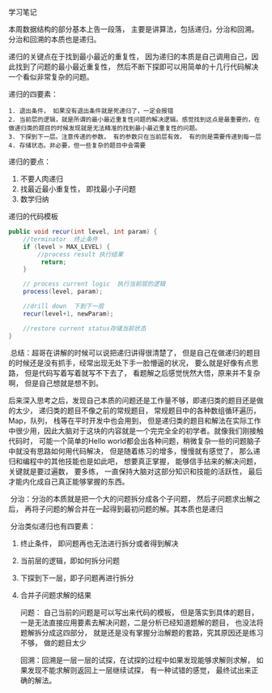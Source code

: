 学习笔记

本周数据结构的部分基本上告一段落， 主要是讲算法，包括递归，分治和回溯。分治和回溯的本质也是递归。

递归的关键点在于找到最小最近的重复性， 因为递归的本质是自己调用自己，因此找到了问题的最小最近重复性， 然后不断下探即可以用简单的十几行代码解决一个看似非常复杂的问题。

递归的四要素：

	1. 退出条件， 如果没有退出条件就是死递归了，一定会报错
 	2. 当前层的逻辑，就是所谓的最小最近重复性问题的解决逻辑。感觉找到这点是最重要的，在做递归类的题目的时候发现就是无法精准的找到最小最近重复性的问题。
 	3. 下探到下一层。注意传递的参数， 有的参数只在当前层有效， 有的则是需要传递到每一层
 	4. 存储状态。非必要，但一些复杂的题目中会需要

递归的要点：

1. 不要人肉递归
2. 找最近最小重复性， 即找最小子问题
3. 数学归纳

递归的代码模板

```java
public void recur(int level, int param) {
    //terminator  终止条件
    if (level > MAX_LEVEL) {
        //process result 执行结果
         return;   
    }

    // process current logic  执行当前层的逻辑
    process(level, param);

    //drill down  下到下一层
    recur(level+1, newParam);

    //restore current status存储当前状态
}
```

​       总结：超哥在讲解的时候可以说把递归讲得很清楚了， 但是自己在做递归的题目的时候还是没有抓手，经常出现无处下手一脸懵逼的状况， 要么就是好像有点思路， 但是代码写着写着就写不下去了， 看题解之后感觉恍然大悟，原来并不复杂啊， 但是自己想就是想不到。

​	    后来深入思考之后，发现自己本质的问题还是工作量不够，即递归类的题目还是做的太少， 递归类的题目不像之前的常规题目， 常规题目中的各种数组循环遍历，Map，队列， 栈等在平时开发中也会用到， 但是递归类的题目和解法在实际工作中很少用，因此大脑对于这块的内容就是一个完完全全的初学者。就像我们刚接触代码时， 可能一个简单的Hello world都会出各种问题，稍微复杂一些的问题脑子中就没有思路如何用代码解决， 但是随着练习的增多，慢慢就有感觉了， 那么递归和编程中的其他技能也是如此吧， 想要真正掌握， 能够信手拈来的解决问题，关键就是要过遍数， 要多练， 一直保持大脑对这部分知识和技能的活跃性， 最后才能内化成自己真正能够掌握的东西。

​        分治：分治的本质就是把一个大的问题拆分成各个子问题， 然后子问题求出解之后， 再将子问题的解合并在一起得到最初问题的解。其本质也是递归

​		分治类似递归也有四要素：

   1. 终止条件， 即问题再也无法进行拆分或者得到解决

   2. 当前层的逻辑，即如何拆分问题

   3. 下探到下一层，即子问题再进行拆分

   4. 合并子问题求解的结果

      问题： 自己当前的问题是可以写出来代码的模板， 但是落实到具体的题目， 一是无法直接应用要素去解决问题，二是分析已经知道题解的题目， 也没法将题解拆分成这四部分， 就是还是没有掌握分治解题的套路，究其原因还是练习不够， 做的题目太少

      回溯：回溯是一层一层的试探，在试探的过程中如果发现能够求解则求解， 如果发现不能求解则返回上一层继续试探， 有一种试错的感觉， 最终试出来正确的解法。

​	

​	

